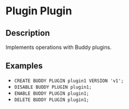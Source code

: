 # Plugin Plugin

## Description
Implements operations  with Buddy plugins.

## Examples
- `CREATE BUDDY PLUGIN plugin1 VERSION 'v1';`
- `DISABLE BUDDY PLUGIN plugin1;`
- `ENABLE BUDDY PLUGIN plugin1;`
- `DELETE BUDDY PLUGIN plugin1;`
